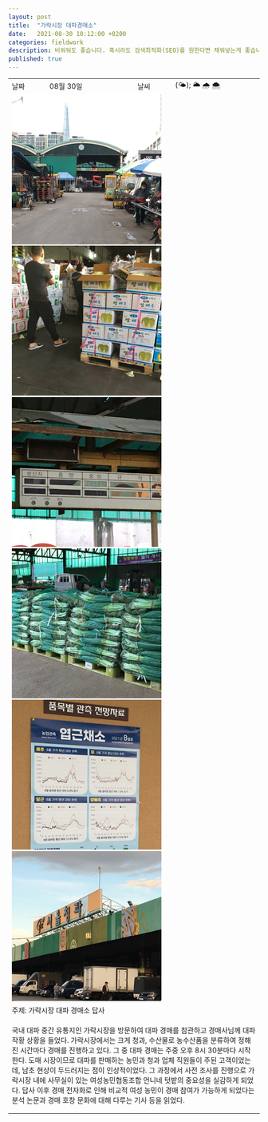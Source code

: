```yaml
---
layout: post
title:  "가락시장 대파경매소"
date:   2021-08-30 10:12:00 +0200
categories: fieldwork
description: 비워둬도 좋습니다. 혹시라도 검색최적화(SEO)를 원한다면 채워넣는게 좋습니다.
published: true
---
```


<table>

  <tr>
    <td style="width: 15%;" >날짜</td>
    <td style="width: 35%;" >08월 30일</td>
    <td style="width: 15%;" >날씨</td>
    <td style="width: 35%;" >(&#127780); &#127781; &#127783; &#127784; </td>
  </tr>
  <tr><td colspan=4> <img src="/asset/images/auction1.png" width="300px" /><img src="/asset/images/auction2.png" width="300px" /> <img src="/asset/images/auction3.png" width="300px" /><img src="/asset/images/auction4.png" width="300px" /><img src="/asset/images/auction5.png" width="300px" /><img src="/asset/images/auction6.png" width="300px" /></td></tr>
  <tr><td colspan=4> 주제: 가락시장 대파 경매소 답사 </td></tr>
  <tr><td colspan=4 class="notes">

<p>국내 대파 중간 유통지인 가락시장을 방문하여 대파 경매를 참관하고 경매사님께 대파 작황 상황을 들었다. 가락시장에서는 크게 청과, 수산물로 농수산품을 분류하여 정해진 시간마다 경매를 진행하고 있다. 그 중 대파 경매는 주중 오후 8시 30분마다 시작한다. 도매 시장이므로 대파를 판매하는 농민과 청과 업체 직원들이 주된 고객이었는데, 남초 현상이 두드러지는 점이 인상적이었다. 그 과정에서 사전 조사를 진행으로 가락시장 내에 사무실이 있는 여성농민협동조합 언니네 텃밭의 중요성을 실감하게 되었다. 답사 이후 경매 전자화로 인해 비교적 여성 농민이 경매 참여가 가능하게 되었다는 분석 논문과 경매 호창 문화에 대해 다루는 기사 등을 읽었다.  </p> </td></tr>
</table>


